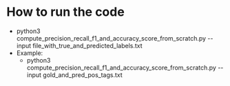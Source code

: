 # How to run the code
- python3 compute_precision_recall_f1_and_accuracy_score_from_scratch.py --input file_with_true_and_predicted_labels.txt
- Example:
  - python3 compute_precision_recall_f1_and_accuracy_score_from_scratch.py --input gold_and_pred_pos_tags.txt